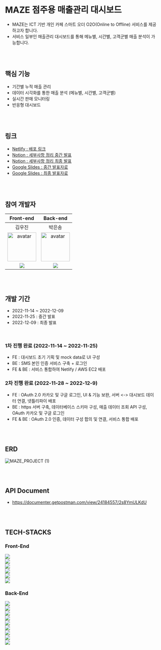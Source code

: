 # MAZE 점주용 매출관리 대시보드
- MAZE는 ICT 기반 개인 카페 스마트 오더 O2O(Online to Offline) 서비스를 제공하고자 합니다.
- 서비스 일부인 매출관리 대시보드를 통해 메뉴별, 시간별, 고객군별 매출 분석이 가능합니다.

</br>
</br>

## 핵심 기능
- 기간별 누적 매출 관리
- 데이터 시각화를 통한 매출 분석 (메뉴별, 시간별, 고객군별)
- 실시간 판매 모니터링
- 반응형 대시보드

</br>
</br>

## 링크
- <a href="https://maze-dashboard-wecode.netlify.app/">Netlify : 배포 링크</a>
- <a href="https://www.notion.so/Maze-Wecode-d73b4212f25e43ff968c5adc32cd6cdf">Notion : 세부사항 정리 중간 발표</a>
- <a href="https://plucky-fortnight-4e0.notion.site/Maze-Wecode-3d329a04d80d4c8292f0c880c74ff694">Notion : 세부사항 정리 최종 발표</a>
- <a href="https://docs.google.com/presentation/d/143y5fC5Mu6RUIq8OaurH0zLlxHBdAL6O8Y7xSRe5h9w/edit#slide=id.g197fe1dd980_0_10">Google Slides : 중간 발표자료</a>
- <a href="https://docs.google.com/presentation/d/1-o1-SoDOxlsqJgj1XzsN_1Ef2uD3fnc9Dmnf03DKeBM/edit#slide=id.gcb9a0b074_1_0">Google Slides : 최종 발표자료</a>

<br>
<br>

## 참여 개발자
|Front-end|Back-end|
| :--: | :--: |
|김우진|박은송|
|<img width="95px" height="95px" src="https://avatars.githubusercontent.com/u/111094669?v=4" alt="avatar"/> | <img width="95px" height="95px" src="https://avatars.githubusercontent.com/u/111448985?v=4" alt="avatar"/>|
|[<img src="https://img.shields.io/badge/GitHub-181717?style=for-the-badge&logo=GitHub&logoColor=white"/>](https://github.com/w00jinkim)|[<img src="https://img.shields.io/badge/GitHub-181717?style=for-the-badge&logo=GitHub&logoColor=white"/>](https://github.com/Eunsong-Park)|


</br>
</br>

## 개발 기간
- 2022-11-14 ~ 2022-12-09
- 2022-11-25 : 중간 발표
- 2022-12-09 : 최종 발표

</br>

### 1차 진행 완료 (2022-11-14 ~ 2022-11-25)
- FE : 대시보드 초기 기획 및 mock data로 UI 구성
- BE : SMS 본인 인증 서비스 구축 + 로그인
- FE & BE : 서비스 통합하여 Netlify / AWS EC2 배포

### 2차 진행 완료 (2022-11-28 ~ 2022-12-9)
- FE : OAuth 2.0 카카오 및 구글 로그인, UI & 기능 보완, 서버 <-> 대시보드 데이터 연결, 넷틀리파이 배포
- BE : https 서버 구축, 데이터베이스 스키마 구성, 매출 데이터 조회 API 구성, OAuth 카카오 및 구글 로그인
- FE & BE : OAuth 2.0 인증, 데이터 구성 합의 및 연결, 서비스 통합 배포

</br>
</br>

## ERD
![MAZE_PROJECT (1)](https://user-images.githubusercontent.com/111448985/203718169-6249f475-3eac-40aa-a638-64039a3d1739.png)

</br>
</br>

## API Document
- https://documenter.getpostman.com/view/24184557/2s8YmULKdU

</br>
</br>

## TECH-STACKS 

### Front-End
<p>
<img src="https://img.shields.io/badge/JavaScript-F7DF1E?logo=JavaScript&logoColor=white&style=for-the-badge" /> <br>
<img src="https://img.shields.io/badge/React-61DAFB?logo=React&logoColor=white&style=for-the-badge" /> <br>
<img src="https://img.shields.io/badge/TailwindCSS-06B6D4?logo=TailwindCSS&logoColor=white&style=for-the-badge" /> <br>
<img src="https://img.shields.io/badge/Netlify-00C7B7?logo=Netlify&logoColor=white&style=for-the-badge" /> <br>
<img src="https://img.shields.io/badge/Kakao_API-FFCD00?logo=KakaoTalk&logoColor=white&style=for-the-badge" /> <br>
<img src="https://img.shields.io/badge/Google_API-4285F4?logo=Google&logoColor=white&style=for-the-badge" /> <br>
</p>
  
### Back-End
<p>
<img src="https://img.shields.io/badge/EC2-FF9900?logo=Amazon-EC2&logoColor=white&style=for-the-badge" /> <br>
<img src="https://img.shields.io/badge/RDS-527FFF?logo=Amazon-RDS&logoColor=white&style=for-the-badge" /> <br>
<img src="https://img.shields.io/badge/Node.js-339933?logo=Node.js&logoColor=white&style=for-the-badge" /> <br>
<img src="https://img.shields.io/badge/Express-000000?logo=Express&logoColor=white&style=for-the-badge" /> <br>
<img src="https://img.shields.io/badge/Sequelize-52B0E7?logo=Sequelize&logoColor=white&style=for-the-badge" /> <br>
<img src="https://img.shields.io/badge/mysql-4479A1?logo=mysql&logoColor=white&style=for-the-badge" /> <br>
<img src="https://img.shields.io/badge/redis-DC382D?logo=redis&logoColor=white&style=for-the-badge" /> <br>
<img src="https://img.shields.io/badge/Naver-31C954?logo=Naver&logoColor=white&style=for-the-badge" /> <br>
<img src="https://img.shields.io/badge/Amazon_AWS-232F3E?logo=AmazonAWS&logoColor=white&style=for-the-badge" /> <br>  
 </p>

